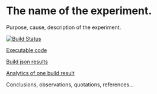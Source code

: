 # The name of the experiment.

Purpose, cause, description of the experiment.

[![Build Status](https://travis-ci.org/Evolvator/travis-benchmark-blueprint.svg?branch=master)](https://travis-ci.org/Evolvator/travis-benchmark-blueprint)

[Executable code](https://github.com/Evolvator/travis-benchmark-blueprint/tree/code)

[Build json results](https://github.com/Evolvator/travis-benchmark-blueprint/tree/results)

[Analytics of one build result](https://qxnow01l99.codesandbox.io/%7B%22path%22%3A%22https%3A%2F%2Fraw.githubusercontent.com%2FEvolvator%2Ftravis-benchmark-blueprint%2Fresults%2F391016255.json%22%2C%22sorted%22%3A[%7B%22id%22%3A%22suite%22%2C%22desc%22%3Atrue%7D%2C%7B%22id%22%3A%22os%22%2C%22desc%22%3Afalse%7D%2C%7B%22id%22%3A%22platform%22%2C%22desc%22%3Afalse%7D%2C%7B%22id%22%3A%22version%22%2C%22desc%22%3Atrue%7D%2C%7B%22id%22%3A%22percent%22%2C%22desc%22%3Atrue%7D]%2C%22filtered%22%3A[]%2C%22page%22%3A0%2C%22pageSize%22%3A50%7D)

Conclusions, observations, quotations, references...